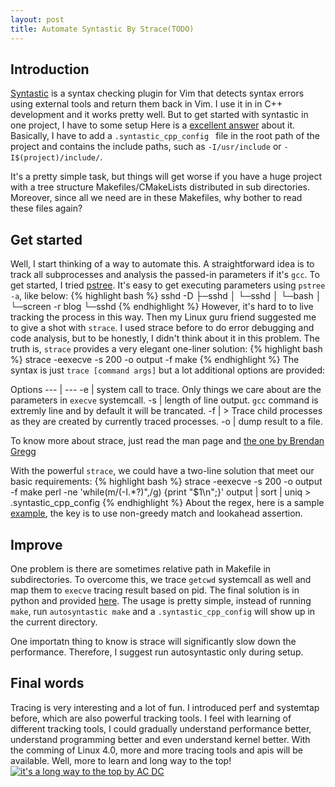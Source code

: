 ```yaml
---
layout: post
title: Automate Syntastic By Strace(TODO)
---
```


## Introduction
[Syntastic](https://github.com/scrooloose/syntastic) is a syntax checking plugin for Vim that detects syntax errors using external tools and return them back in Vim. I use it in in C++ development and it works pretty well. But to get started with syntastic in one project, I have to some setup Here is a [excellent answer](http://stackoverflow.com/questions/16622992/including-header-files-recursively-for-syntastic) about it. Basically, I have to add a `.syntastic_cpp_config ` file in the root path of the project and contains the include paths, such as `-I/usr/include` or `-I$(project)/include/`.

It's a pretty simple task, but things will get worse if you have a huge project with a tree structure Makefiles/CMakeLists distributed in sub directories. Moreover, since all we need are in these Makefiles, why bother to read these files again? 

## Get started
Well, I start thinking of a way to automate this. A straightforward idea is to track all subprocesses and analysis the passed-in parameters if it's `gcc`. To get started, I tried [pstree](http://linux.die.net/man/1/pstree). It's easy to get executing parameters using `pstree -a`, like below:
{% highlight bash %}
sshd -D
  ├─sshd
  │   └─sshd
  │       └─bash
  │           └─screen -r blog
  └─sshd
{% endhighlight %}
However, it's hard to to live tracking the process in this way. Then my Linux guru friend suggested me to give a shot with `strace`. I used strace before to do error debugging and code analysis, but to be honestly, I didn't think about it in this problem. The truth is, `strace` provides a very elegant one-liner solution:
{% highlight bash %}
strace -eexecve -s 200 -o output -f make
{% endhighlight %}
The syntax is just `trace [command args]` but a lot additional options are provided:

Options
--- | --- 
-e | system call to trace. Only things we care about are the parameters in `execve` systemcall.
-s | length of line output. `gcc` command is extremly line and by default it will be trancated.
-f | > Trace child processes as they are created by currently traced processes.
-o | dump result to a file.

To know more about strace, just read the man page and [the one by Brendan Gregg](http://www.brendangregg.com/blog/2014-05-11/strace-wow-much-syscall.html)

With the powerful `strace`, we could have a two-line solution that meet our basic requirements:
{% highlight bash %}
strace -eexecve -s 200 -o output -f make
perl -ne 'while(m/(-I.*?)",/g) {print "$1\n";}' output | sort | uniq > .syntastic_cpp_config
{% endhighlight %}
About the regex, here is a sample [example](https://regex101.com/r/wG9pQ7/1), the key is to use non-greedy match and lookahead assertion.

## Improve
One problem is there are sometimes relative path in Makefile in subdirectories. To overcome this, we trace `getcwd` systemcall as well and map them to `execve` tracing result based on pid. The final solution is in python and provided [here](https://github.com/qqibrow/autoSyntastic). The usage is pretty simple, instead of running `make`, run `autosyntastic make` and a `.syntastic_cpp_config` will show up in the current directory.

One importatn thing to know is strace will significantly slow down the performance. Therefore, I suggest run autosyntastic only during setup.

## Final words
Tracing is very interesting and a lot of fun. I introduced perf and systemtap before, which are also powerful tracking tools. I feel with learning of different tracking tools, I could gradually understand performance better, understand programming better and even understand kernel better. With the comming of Linux 4.0, more and more tracing tools and apis will be available. Well, more to learn and long way to the top!
[![it's a long way to the top by AC DC](http://ak-hdl.buzzfed.com/static/2014-05/enhanced/webdr02/23/1/grid-cell-8638-1400823901-3.jpg)](https://www.youtube.com/watch?v=-sUXMzkh-jI)
